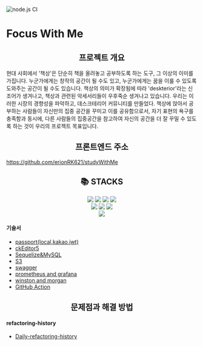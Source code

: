 ![node.js CI](https://github.com/JangJaeWon22/focus-with-me/actions/workflows/node.js.yml/badge.svg?branch=main)

# Focus With Me

## <div align=center> 프로젝트 개요 </div>

현대 사회에서 '책상'은 단순히 책을 올려놓고 공부하도록 하는 도구, 그 이상의 이미를 가집니다. 누군가에게는 창작의 공간이 될 수도 있고, 누군가에게는 꿈을 이룰 수 있도록 도와주는 공간이 될 수도 있습니다.
책상의 의미가 확장됨에 따라 'deskterior'라는 신조어가 생겨나고, 책상과 관련된 악세서리들이 우후죽순 생겨나고 있습니다.
우리는 이러한 시장의 경향성을 파악하고, 데스크테리어 커뮤니티를 만들었다. 책상에 앉아서 공부하는 사람들이 자신만의 집중 공간을 꾸미고 이를 공유함으로서, 자기 표현의 욕구를 충족함과 동시에, 다른 사람들의 집중공간을 참고하여 자신의 공간을 더 잘 꾸밀 수 있도록 하는 것이 우리의 프로젝트 목표입니다.

## <div align=center> 프론트엔드 주소 </div>

https://github.com/erionRK621/studyWithMe

## <div align=center> 📚 STACKS </div>

<div align=center>
<img src="https://img.shields.io/badge/passport-0.5.0-34E27A?style=for-the-badge&logo=Passport&logoColor=white"/>
<img src="https://img.shields.io/badge/sequelize-6.8.0-52B0E7?style=for-the-badge&logo=Sequelize&logoColor=white"/>
<img src="https://img.shields.io/badge/Swagger-4.1.6-85EA2D?style=for-the-badge&logo=Swagger&logoColor=white"/>
<img src="https://img.shields.io/badge/MySQL-2.3.2-4479A1?style=for-the-badge&logo=MySQL&logoColor=white"/>
<br>
<img src="https://img.shields.io/badge/docker-3.0.0-2496ED?style=for-the-badge&logo=docker&logoColor=white"/>
<img src="https://img.shields.io/badge/prometheus-2.32.0-E6522C?style=for-the-badge&logo=prometheus&logoColor=white"/>
<img src="https://img.shields.io/badge/grafana-8.2.4-E6522C?style=for-the-badge&logo=grafana&logoColor=white"/>
<br>
<img src="https://img.shields.io/badge/githubactions-2088FF?style=for-the-badge&logo=githubactions&logoColor=white"/>
</div>

#### 기술서

- [passport(local,kakao,jwt)](./doc/skill-book/passport.md)
- [ckEditor5](./doc/skill-book/ckeditor.md)
- [Sequelize&MySQL](./doc/skill-book/sequelize&mysql/sequelize&mysql.md)
- [S3](./doc/skill-book/S3.md)
- [swagger](./doc/skill-book/swagger.md)
- [prometheus and grafana](./doc/skill-book/prometheus_and_grafana/prometheus_and_grafana.md)
- [winston and morgan](./doc/skill-book/winston&morgan/winston&morgan.md)
- [GitHub Action](./doc/skill-book/github_action.md)

## <div align=center> 문제점과 해결 방법 </div>

#### refactoring-history

- [Daily-refactoring-history](./doc/refactoring-history)
